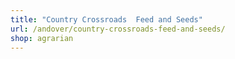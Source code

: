 ```yaml
---
title: "Country Crossroads  Feed and Seeds"
url: /andover/country-crossroads-feed-and-seeds/
shop: agrarian
---
```

